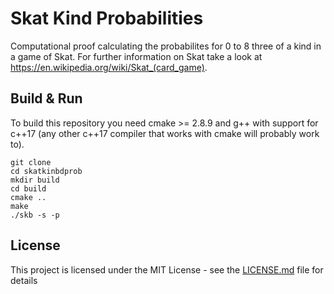 # Skat Kind Probabilities

Computational proof calculating the probabilites for 0 to 8 three of a kind in a game of Skat. For further information on Skat take a look at https://en.wikipedia.org/wiki/Skat_(card_game).

## Build & Run

To build this repository you need cmake >= 2.8.9 and g++ with support for c++17 (any other c++17 compiler that works with cmake will probably work to).

```
git clone 
cd skatkinbdprob
mkdir build
cd build
cmake ..
make
./skb -s -p
```


## License

This project is licensed under the MIT License - see the [LICENSE.md](LICENSE.md) file for details


